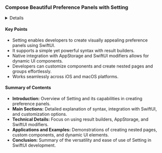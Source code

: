 ### Compose Beautiful Preference Panels with Setting

<details>
**URL:** [Setting Repository on GitHub](https://github.com/aheze/Setting)

**Published:** N/A  
**Last Updated:** N/A

**Authors:** `aheze`

**Tags:**  
`swift`, `ios`, `settings`, `preferences`, `swiftui`
</details>

#### Key Points
- Setting enables developers to create visually appealing preference panels using SwiftUI.
- It supports a simple yet powerful syntax with result builders.
- Native integration with AppStorage and SwiftUI modifiers allows for dynamic UI components.
- Developers can customize components and create nested pages and groups effortlessly.
- Works seamlessly across iOS and macOS platforms.

#### Summary of Contents
- **Introduction:** Overview of Setting and its capabilities in creating preference panels.
- **Main Sections:** Detailed explanation of syntax, integration with SwiftUI, and customization options.
- **Technical Details:** Focus on using result builders, AppStorage, and SwiftUI modifiers.
- **Applications and Examples:** Demonstrations of creating nested pages, custom components, and dynamic UI elements.
- **Conclusion:** Summary of the versatility and ease of use of Setting in SwiftUI development.

<LinkCard title="Read Full Article" href="https://github.com/aheze/Setting" />
